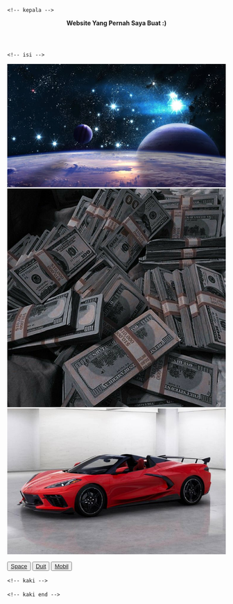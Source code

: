 <!DOCTYPE html>
<html lang="en">
<head>
    <meta charset="UTF-8">
    <meta name="viewport" content="width=device-width, initial-scale=1.0">
    <title>Document</title>
    <link rel="shortcut icon" href="foto/icon.ico" type="image/x-icon">
    <link rel="icon" href="foto/icon.png" type="png">
    <link rel="stylesheet" href="style.css">
</head>  
<body>

    <!-- kepala -->
<header>
    <p><b>Website Yang Pernah Saya Buat :)</b></p>
</header>
    <!-- kepala end -->

    <!-- isi -->
<div class="div-pembungkus">
    <p class="p-isi-1">
        <img src="foto/Gambar angkasa.jpeg" alt="" class="img-space">
        <img src="foto/Duit.jpeg" alt="" class="img-duit">
        <img src="foto/mobil.jpeg" alt="" class="img-mobil">
    </p>
    <p class="p-isi-2">
        <button><a href="Space.html">Space</a></button>
        <button><a href="Duit.html">Duit</a></button>
        <button><a href="Mobil.html">Mobil</a></button>
    </p>
</div>
    <!-- isi end -->

    <!-- kaki -->

    <!-- kaki end -->
</body>
</html>
